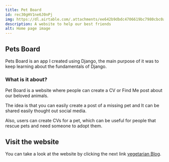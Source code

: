 ```yaml
---
title: Pet Board
id: rec30gHV1ne6J0nPj
img: https://dl.airtable.com/.attachments/ee642b9dbdc4706619bc7980cbc0ae21/925e06cd/ScreenShot2022-03-24at8.11.11PM.png
description: A website to help our best friends 
alt: Home page image
---
```


## Pets Board

Pets Board is an app I created using Django, the main purpose of it was to keep learning about the fundamentals of Django.

### What is it about?

Pet Board is a website where people can create a CV or Find Me post about our beloved animals.

The idea is that you can easily create a post of a missing pet and It can be shared easily thought out social media.

Also, users can create CVs for a pet, which can be useful for people that rescue pets and need someone to adopt them.

## Visit the website

You can take a look at the website by clicking the next link [vegetarian Blog](https://pet-board.herokuapp.com/).
